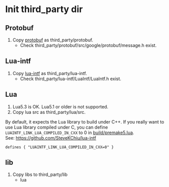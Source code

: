 # Init third_party dir

## Protobuf
1. Copy [protobuf](https://github.com/google/protobuf)
   as third_party/protobuf.
	* Check third_party/protobuf/src/google/protobuf/message.h exist.

## Lua-intf
1. Copy [lua-intf](https://github.com/SteveKChiu/lua-intf)
   as third_party/lua-intf.
	* Check third_party/lua-intf/LuaIntf/LuaIntf.h exist.

## Lua
1. Lua5.3 is OK. Lua5.1 or older is not supported. 
1. Copy lua src as third_party/lua/src. 

By default, it expects the Lua library to build under C++.
If you really want to use Lua library compiled under C,
you can define `LUAINTF_LINK_LUA_COMPILED_IN_CXX` to 0 in
 [build/premake5.lua](../build/premake5.lua).
<br>See: https://github.com/SteveKChiu/lua-intf

```
defines { "LUAINTF_LINK_LUA_COMPILED_IN_CXX=0" }
```

## lib
1. Copy libs to third_party/lib
	* lua

